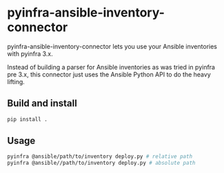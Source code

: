 # pyinfra-ansible-inventory-connector

pyinfra-ansible-inventory-connector lets you use your Ansible inventories with pyinfra 3.x.

Instead of building a parser for Ansible inventories as was tried in pyinfra pre 3.x, this connector just uses the Ansible Python API to do the heavy lifting.

## Build and install

```bash
pip install .
```

## Usage

```bash
pyinfra @ansible/path/to/inventory deploy.py # relative path
pyinfra @ansible//path/to/inventory deploy.py # absolute path
```
